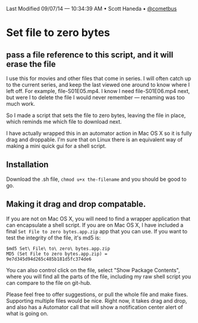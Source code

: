 Last Modified 09/07/14 — 10:34:39 AM • Scott Haneda • [@cometbus](https://twitter.com/cometbus)

# Set file to zero bytes

## pass a file reference to this script, and it will erase the file
I use this for movies and other files that come in series.  I will often catch up to the current series, and keep the last viewed one around to know where I left off.  For example, file-S01E05.mp4.  I know I need file-S01E06.mp4 next, but were I to delete the file I would never remember — renaming was too much work.

So I made a script that sets the file to zero bytes, leaving the file in place, which reminds me which file to download next.

I have actually wrapped this in an automator action in Mac OS X so it is fully drag and droppable.  I'm sure that on Linux there is an equivalent way of making a mini quick gui for a shell script.


## Installation
Download the .sh file, `chmod u+x the-filename` and you should be good to go.

## Making it drag and drop compatable.
If you are not on Mac OS X, you will need to find a wrapper application that can encapsulate a shell script.  If you are on Mac OS X, I have included a final `Set File to zero bytes.app.zip` app that you can use.  If you want to test the integrity of the file, it's md5 is:

    $md5 Set\ File\ to\ zero\ bytes.app.zip 
    MD5 (Set File to zero bytes.app.zip) = 9e7d345d94d265c485b181d5fc374de6
   
You can also control click on the file, select "Show Package Contents", where you will find all the parts of the file, including my raw shell script you can compare to the file on git-hub.

Please feel free to offer suggestions, or pull the whole file and make fixes.  Supporting multiple files would be nice.  Right now, it takes drag and drop, and also has a Automator call that will show a notification center alert of what is going on.